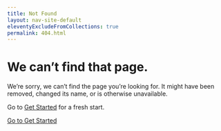 ```yaml
---
title: Not Found
layout: nav-site-default
eleventyExcludeFromCollections: true
permalink: 404.html
---
```


<div class="error-display">
  <div class="container-fluid">
    <div class="row justify-content-center">
      <div class="col-lg-8 col-12">
        <div class="card">
          <div class="card-body">
            <div class="row">
              <div class="col-10 mx-auto">
                <h1 class="h2 text-primary text-center">
                  We can’t find that page.
                </h1>
                <p>We’re sorry, we can’t find the page you’re looking for. It might have been removed, changed its name, or
                  is otherwise unavailable.</p>
                <p>Go to <a href="/get-started/">Get Started</a> for a fresh start.</p>
                <div class="text-center">
                  <a href="/get-started/" class="btn btn-primary">Go to Get Started</a>
                </div>
              </div>
            </div>
          </div>
        </div>
      </div>
    </div>
  </div>
</div>
